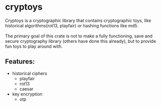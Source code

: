 # cryptoys

Cryptoys is a cryptographic library that contains cryptographic toys, like historical algorithms(rot13, playfair)
or hashing functions like md5.
<br>
<br>
The primary goal of this crate is not to make a fully functioning, save and secure cryptography library (others have done this already),
but to provide fun toys to play around with.

## Features:
- historical ciphers
    - playfair
    - rot13
    - caesar
- key encryption
    - otp